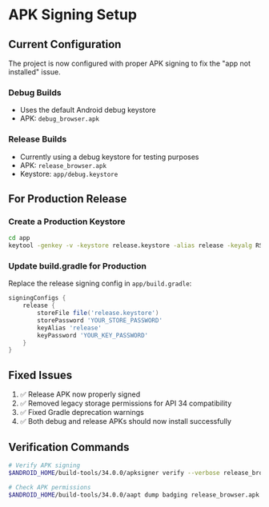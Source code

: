 # APK Signing Setup

## Current Configuration
The project is now configured with proper APK signing to fix the "app not installed" issue.

### Debug Builds
- Uses the default Android debug keystore
- APK: `debug_browser.apk`

### Release Builds
- Currently using a debug keystore for testing purposes
- APK: `release_browser.apk`
- Keystore: `app/debug.keystore`

## For Production Release

### Create a Production Keystore
```bash
cd app
keytool -genkey -v -keystore release.keystore -alias release -keyalg RSA -keysize 2048 -validity 10000
```

### Update build.gradle for Production
Replace the release signing config in `app/build.gradle`:

```gradle
signingConfigs {
    release {
        storeFile file('release.keystore')
        storePassword 'YOUR_STORE_PASSWORD'
        keyAlias 'release'
        keyPassword 'YOUR_KEY_PASSWORD'
    }
}
```

## Fixed Issues
1. ✅ Release APK now properly signed
2. ✅ Removed legacy storage permissions for API 34 compatibility
3. ✅ Fixed Gradle deprecation warnings
4. ✅ Both debug and release APKs should now install successfully

## Verification Commands
```bash
# Verify APK signing
$ANDROID_HOME/build-tools/34.0.0/apksigner verify --verbose release_browser.apk

# Check APK permissions
$ANDROID_HOME/build-tools/34.0.0/aapt dump badging release_browser.apk | grep uses-permission
```
